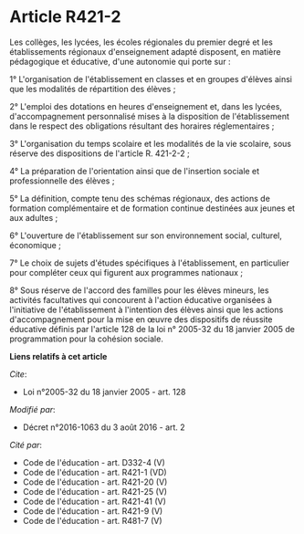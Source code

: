 # Article R421-2

Les collèges, les lycées, les écoles régionales du premier degré et les établissements régionaux d'enseignement adapté
disposent, en matière pédagogique et éducative, d'une autonomie qui porte sur : 

1° L'organisation de l'établissement en classes et en groupes d'élèves ainsi que les modalités de répartition des élèves ; 

2° L'emploi des dotations en heures d'enseignement et, dans les lycées, d'accompagnement personnalisé mises à la disposition
de l'établissement dans le respect des obligations résultant des horaires réglementaires ; 

3° L'organisation du temps scolaire et les modalités de la vie scolaire, sous réserve des dispositions de l'article R.
421-2-2 ; 

4° La préparation de l'orientation ainsi que de l'insertion sociale et professionnelle des élèves ; 

5° La définition, compte tenu des schémas régionaux, des actions de formation complémentaire et de formation continue
destinées aux jeunes et aux adultes ; 

6° L'ouverture de l'établissement sur son environnement social, culturel, économique ; 

7° Le choix de sujets d'études spécifiques à l'établissement, en particulier pour compléter ceux qui figurent aux programmes
nationaux ; 

8° Sous réserve de l'accord des familles pour les élèves mineurs, les activités facultatives qui concourent à l'action
éducative organisées à l'initiative de l'établissement à l'intention des élèves ainsi que les actions d'accompagnement pour
la mise en œuvre des dispositifs de réussite éducative définis par l'article 128 de la loi n° 2005-32 du 18 janvier 2005 de
programmation pour la cohésion sociale.

**Liens relatifs à cet article**

_Cite_:

  - Loi n°2005-32 du 18 janvier 2005 - art. 128

_Modifié par_:

  - Décret n°2016-1063 du 3 août 2016 - art. 2

_Cité par_:

  - Code de l'éducation - art. D332-4 (V)
  - Code de l'éducation - art. R421-1 (VD)
  - Code de l'éducation - art. R421-20 (V)
  - Code de l'éducation - art. R421-25 (V)
  - Code de l'éducation - art. R421-41 (V)
  - Code de l'éducation - art. R421-9 (V)
  - Code de l'éducation - art. R481-7 (V)
